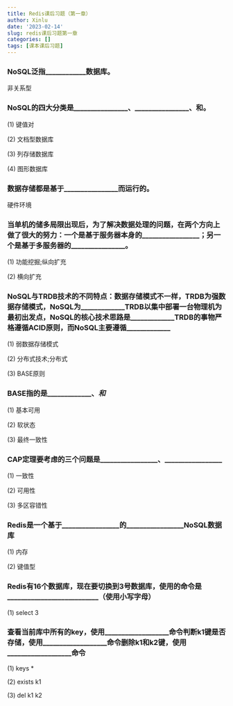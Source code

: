 ```yaml
---
title: Redis课后习题（第一章）
author: Xinlu
date: '2023-02-14'
slug: redis课后习题第一章
categories: []
tags: [课本课后习题]
---
```




### NoSQL泛指____________数据库。 

非关系型



### NoSQL的四大分类是________________、________________、________________和________________。

(1) 键值对

(2) 文档型数据库

(3) 列存储数据库

(4) 图形数据库



### 数据存储都是基于________________而运行的。

硬件环境



### 当单机的储多局限出现后，为了解决数据处理的问题，在两个方向上做了很大的努力：一个是基于服务器本身的_________________；另一个是基于多服务器的________________。

(1) 功能挖掘;纵向扩充

(2) 横向扩充



### NoSQL与TRDB技术的不同特点：数据存储模式不一样，TRDB为强数据存储模式，NoSQL为_____________TRDB以集中部署一台物理机为最初出发点，NoSQL的核心技术思路是_____________TRDB的事物严格遵循ACID原则，而NoSQL主要遵循_____________

(1) 弱数据存储模式

(2) 分布式技术;分布式

(3) BASE原则



### BASE指的是_____________、_____________和_____________

(1) 基本可用

(2) 软状态

(3) 最终一致性



### CAP定理要考虑的三个问题是_________________、_________________

(1) 一致性

(2) 可用性

(3) 多区容错性



### Redis是一个基于_________________的_________________NoSQL数据库

(1) 内存

(2) 键值型



### Redis有16个数据库，现在要切换到3号数据库，使用的命令是___________________________（使用小写字母） 

(1) select 3



### 查看当前库中所有的key，使用___________________命令判断k1键是否存储，使用___________________命令删除k1和k2键，使用___________________命令

(1) keys *

(2) exists k1

(3) del k1 k2
